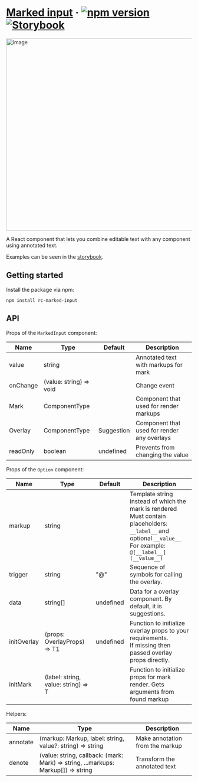 # [Marked input](https://marked-input.vercel.app) &middot; [![npm version](https://img.shields.io/npm/v/rc-marked-input.svg?style=flat)](https://www.npmjs.com/package/rc-marked-input) [![Storybook](https://gw.alipayobjects.com/mdn/ob_info/afts/img/A*CQXNTZfK1vwAAAAAAAAAAABjAQAAAQ/original)](https://marked-input.vercel.app)

<img width="521" alt="image" src="https://user-images.githubusercontent.com/37639183/182974441-49e4b247-449a-47ba-a090-2cb3aab7ce44.png">

A React component that lets you combine editable text with any component using annotated text.

Examples can be seen in the [storybook](https://marked-input.vercel.app).

## Getting started

Install the package via npm:

```
npm install rc-marked-input
```

## API

Props of the `MarkedInput` component:

| Name     | Type                    | Default    | Description                                 |
|----------|-------------------------|------------|---------------------------------------------|
| value    | string                  |            | Annotated text with markups for mark        |
| onChange | (value: string) => void |            | Change event                                |
| Mark     | ComponentType<T>        |            | Component that used for render markups      |
| Overlay  | ComponentType<T1>       | Suggestion | Component that used for render any overlays |
| readOnly | boolean                 | undefined  | Prevents from changing the value            |

Props of the `Option` component:

| Name        | Type                                | Default   | Description                                                                                                                                                           |
|-------------|-------------------------------------|-----------|-----------------------------------------------------------------------------------------------------------------------------------------------------------------------|
| markup      | string                              |           | Template string instead of which the mark is rendered<br/>Must contain placeholders: `__label__` and optional `__value__`<br/> For example: `@[__label__](__value__)` |
| trigger     | string                              | "@"       | Sequence of symbols for calling the overlay.                                                                                                                          |
| data        | string[]                            | undefined | Data for a overlay component. By default, it is suggestions.                                                                                                          |
| initOverlay | (props: OverlayProps) => T1         | undefined | Function to initialize overlay props to your requirements.<br/> If missing then passed overlay props directly.                                                        |
| initMark    | (label: string, value: string) => T |           | Function to initialize props for mark render. Gets arguments from found markup                                                                                        |

Helpers:

| Name     | Type                                                                              | Description                     |
|----------|-----------------------------------------------------------------------------------|---------------------------------|
| annotate | (markup: Markup, label: string, value?: string) => string                         | Make annotation from the markup |
| denote   | (value: string, callback: (mark: Mark) => string, ...markups: Markup[]) => string | Transform the annotated text    |
